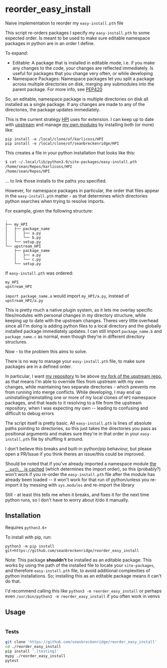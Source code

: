 # reorder_easy_install

Naive implementation to reorder my `easy-install.pth` file

This script re-orders packages I specify my `easy-install.pth` to some expected order. Is meant to be used to make sure editable namespace packages in python are in an order I define.

To expand:

- Editable: A package that is installed in editable mode, i.e. if you make any changes to the code, your changes are reflected immediately. Is useful for packages that you change very often, or while developing
- Namespace Packages: Namespace packages let you split a package across multiple directories on disk, merging any submodules into the parent package. For more info, see [PEP420](https://www.python.org/dev/peps/pep-0420/#dynamic-path-computation)

So, an editable, namespace package is multiple directories on disk all installed as a single package. If any changes are made to any of the directories, the package updates immediately.

This is the current strategy [HPI](https://github.com/karlicoss/HPI) uses for extension. I can keep up to date with [upstream](https://github.com/karlicoss/HPI) and manage [my own modules](https://github.com/seanbreckenridge/HPI) by installing both (or more) like:

```
pip install -e /local/clone/of/karlicoss/HPI
pip install -e /local/clone/of/seanbreckenridge/HPI
```

This creates a file in your python installation that looks like this:

```bash
$ cat ~/.local/lib/python3.9/site-packages/easy-install.pth
/home/sean/Repos/karlicoss/HPI
/home/sean/Repos/HPI
```

... to link those installs to the paths you specified.

However, for namespace packages in particular, the order that files appear in the `easy-install.pth` matter - as that determines which directories python searches when trying to resolve imports.

For example, given the following structure:

```
.
├── my_HPI
│   ├── package_name
│   │   ├── a.py
│   │   └── b.py
│   └── setup.py
└── upstream_HPI
    ├── package_name
    │   ├── a.py
    │   └── c.py
    └── setup.py
```

If `easy-install.pth` was ordered:

```
my_HPI
upstream_HPI
```

`import package_name.a` would import `my_HPI/a.py`, instead of `upstream_HPI/a.py`

This is pretty much a native plugin system, as it lets me overlay specific files/modules with personal changes in my directory structure, while keeping up to date with the upstream changes. Theres very little overhead since all I'm doing is adding python files to a local directory and the globally installed package immediately updates. I can still import `package_name.b` and `package_name.c` as normal, even though they're in different directory structures.

Now - to the problem this aims to solve.

There is no way to manage your `easy-install.pth` file, to make sure packages are in a defined order.

In particular, I want [my repository](https://github.com/seanbreckenridge/HPI) to be above [my fork of the upstream repo](https://github.com/seanbreckenridge/HPI-fork), as that means I'm able to override files from upstream with my own changes, while maintaining two separate directories - which prevents me from running into merge conflicts. While developing, I may end up uninstalling/reinstalling one or more of my local clones of `HPI` namespace packages, and that leads to it resolving to a file from the upstream repository, when I was expecting my own -- leading to confusing and difficult to debug errors

The script itself is pretty basic. All `easy-install.pth` is lines of absolute paths pointing to directories, so this just takes the directories you pass as positional arguments and makes sure they're in that order in your `easy-install.pth` file by shuffling it around.

I don't believe this breaks and built-in python/pip behaviour, but please open a PR/Issue if you think theres an issue/this could be improved.

Should be noted that if you've already imported a namespace module [the `__path__` is cached](https://www.python.org/dev/peps/pep-0420/#rationale) (which determines the import order), so this (probably?) won't work if you re-order the `easy-install.pth` file after the module has already been loaded -- it won't work for that run of python/unless you re-import it by messing with `sys.modules` and re-import the library

Still - at least this tells me when it breaks, and fixes it for the next time python runs, so I don't have to worry about it/do it manually.

## Installation

Requires `python3.6+`

To install with pip, run:

    python3 -m pip install git+https://github.com/seanbreckenridge/reorder_easy_install

Note: This package **shouldn't** be installed as an editable package. This works by using the path of the installed file to locate your `site-packages`, and therefore `easy-install.pth` file, to avoid additional complexities of python installations. So; installing this as an editable package means it can't do that.

I'd recommend calling this like `python3 -m reorder_easy_install` or perhaps even `/usr/bin/python3 -m reorder_easy_install` if you often work in venvs

## Usage

```

```

### Tests

```bash
git clone 'https://github.com/seanbreckenridge/reorder_easy_install'
cd ./reorder_easy_install
pip install '.[testing]'
mypy ./reorder_easy_install
pytest
```

